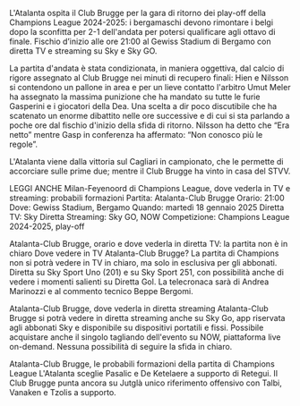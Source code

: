 L'Atalanta ospita il Club Brugge per la gara di ritorno dei play-off della Champions League 2024-2025: i bergamaschi devono rimontare i belgi dopo la sconfitta per 2-1 dell'andata per potersi qualificare agli ottavo di finale. Fischio d’inizio alle ore 21:00 al Gewiss Stadium di Bergamo con diretta TV e streaming su Sky e Sky GO.

La partita d'andata è stata condizionata, in maniera oggettiva, dal calcio di rigore assegnato al Club Brugge nei minuti di recupero finali: Hien e Nilsson si contendono un pallone in area e per un lieve contatto l'arbitro Umut Meler ha assegnato la massima punizione che ha mandato su tutte le furie Gasperini e i giocatori della Dea. Una scelta a dir poco discutibile che ha scatenato un enorme dibattito nelle ore successive e di cui si sta parlando a poche ore dal fischio d'inizio della sfida di ritorno. Nilsson ha detto che “Era netto” mentre Gasp in conferenza ha affermato: “Non conosco più le regole”.

L'Atalanta viene dalla vittoria sul Cagliari in campionato, che le permette di accorciare sulle prime due; mentre il Club Brugge ha vinto in casa del STVV.

LEGGI ANCHE
Milan-Feyenoord di Champions League, dove vederla in TV e streaming: probabili formazioni
Partita: Atalanta-Club Brugge
Orario: 21:00
Dove: Gewiss Stadium, Bergamo
Quando: martedì 18 gennaio 2025
Diretta TV: Sky
Diretta Streaming: Sky GO, NOW
Competizione: Champions League 2024-2025, play-off

Atalanta-Club Brugge, orario e dove vederla in diretta TV: la partita non è in chiaro
Dove vedere in TV Atalanta-Club Brugge? La partita di Champions non si potrà vedere in TV in chiaro, ma solo in esclusiva per gli abbonati. Diretta su Sky Sport Uno (201) e su Sky Sport 251, con possibilità anche di vedere i momenti salienti su Diretta Gol. La telecronaca sarà di Andrea Marinozzi e al commento tecnico Beppe Bergomi.

Atalanta-Club Brugge, dove vederla in diretta streaming
Atalanta-Club Brugge si potrà vedere in diretta streaming anche su Sky Go, app riservata agli abbonati Sky e disponibile su dispositivi portatili e fissi. Possibile acquistare anche il singolo tagliando dell'evento su NOW, piattaforma live on-demand. Nessuna possibilità di seguire la sfida in chiaro.

Atalanta-Club Brugge, le probabili formazioni della partita di Champions League
L'Atalanta sceglie Pasalic e De Ketelaere a supporto di Retegui. Il Club Brugge punta ancora su Jutglà unico riferimento offensivo con Talbi, Vanaken e Tzolis a supporto.

